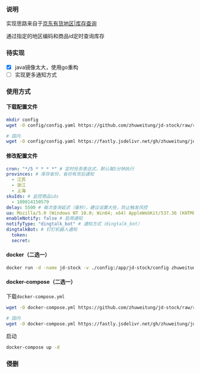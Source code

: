 ### 说明

实现思路来自于[京东有货地区|库存查询](https://cll.name/jd/stockjd.htm)

通过指定的地区编码和商品id定时查询库存

### 待实现

- [x] java镜像太大，使用go重构
- [ ] 实现更多通知方式

### 使用方式

#### 下载配置文件

```bash
mkdir config
wget -O config/config.yaml https://github.com/zhuweitung/jd-stock/raw/refs/heads/go/config/config.yaml.example

# 国内
wget -O config/config.yaml https://fastly.jsdelivr.net/gh/zhuweitung/jd-stock@go/config/config.yaml.example
```

#### 修改配置文件

```yml
cron: "*/5 * * * *" # 定时任务表达式，默认每5分钟执行
provinces: # 库存省份，省份有货后通知
  - 江苏
  - 浙江
  - 上海
skuIds: # 监控商品ids
  - 100014150579
delay: 5500 # 每次查询延迟（毫秒），建议设置大些，防止触发风控
ua: Mozilla/5.0 (Windows NT 10.0; Win64; x64) AppleWebKit/537.36 (KHTML, like Gecko) Chrome/129.0.0.0 Safari/537.36 Edg/129.0.0.0
enableNotify: false # 启用通知
notifyType: "dingtalk_bot" # 通知方式（dingtalk_bot）
dingtalkBot: # 钉钉机器人通知
  token:
  secret:
```

#### docker（二选一）

```bash
docker run -d -name jd-stock -v ./config:/app/jd-stock/config zhuweitung/jd-stock:latest
```

#### docker-compose（二选一）

下载`docker-compose.yml`

```bash
wget -O docker-compose.yml https://github.com/zhuweitung/jd-stock/raw/refs/heads/go/docker-compose.yml

# 国内
wget -O docker-compose.yml https://fastly.jsdelivr.net/gh/zhuweitung/jd-stock@go/docker-compose.yml
```

启动

```bash
docker-compose up -d
```

### 侵删

